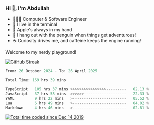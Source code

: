 <h3>Hi 👋, I'm Abdullah</h3>

- 👨🏻‍💻 Computer & Software Engineer
- 🖤 I live in the terminal
- 🍎 Apple's always in my hand
- 🐧 I hang out with the penguin when things get adventurous!
- ☕ Curiosity drives me, and caffeine keeps the engine running!

Welcome to my nerdy playground!

[![GitHub Streak](https://streak-stats.demolab.com?user=al3bad&theme=transparent&date_format=j%20M%5B%20Y%5D)](https://git.io/streak-stats)

<!--START_SECTION:waka-->

```python
From: 26 October 2024 - To: 26 April 2025

Total Time: 169 hrs 39 mins

TypeScript   105 hrs 37 mins >>>>>>>>>>>>>>>>---------   62.13 %
JavaScript   37 hrs 58 mins  >>>>>>-------------------   22.33 %
YAML         9 hrs 22 mins   >------------------------   05.52 %
Lua          6 hrs 49 mins   >------------------------   04.02 %
Markdown     4 hrs 46 mins   >------------------------   02.81 %
```

<!--END_SECTION:waka-->

<p>
  <a href="https://wakatime.com/@ce2a2aac-0d6b-4d65-b864-8a4bcaf12967"><img src="https://wakatime.com/badge/user/ce2a2aac-0d6b-4d65-b864-8a4bcaf12967.svg" alt="Total time coded since Dec 14 2019" /></a>
</p>
